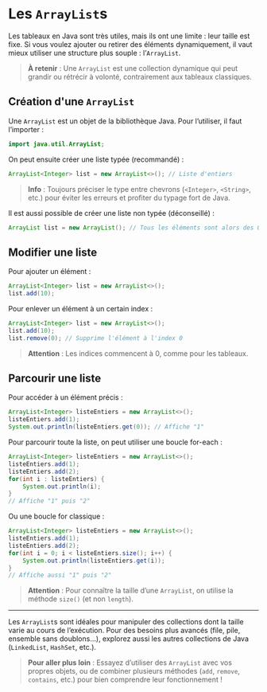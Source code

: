 # Les `ArrayList`s

Les tableaux en Java sont très utiles, mais ils ont une limite : leur taille est fixe. Si vous voulez ajouter ou retirer des éléments dynamiquement, il vaut mieux utiliser une structure plus souple : l’`ArrayList`.

> **À retenir** : Une `ArrayList` est une collection dynamique qui peut grandir ou rétrécir à volonté, contrairement aux tableaux classiques.

## Création d'une `ArrayList`

Une `ArrayList` est un objet de la bibliothèque Java. Pour l’utiliser, il faut l’importer :

```java
import java.util.ArrayList;
```

On peut ensuite créer une liste typée (recommandé) :

```java
ArrayList<Integer> list = new ArrayList<>(); // Liste d'entiers
```

> **Info** : Toujours préciser le type entre chevrons (`<Integer>`, `<String>`, etc.) pour éviter les erreurs et profiter du typage fort de Java.

Il est aussi possible de créer une liste non typée (déconseillé) :

```java
ArrayList list = new ArrayList(); // Tous les éléments sont alors des Object
```

## Modifier une liste

Pour ajouter un élément :

```java
ArrayList<Integer> list = new ArrayList<>();
list.add(10);
```

Pour enlever un élément à un certain index :

```java
ArrayList<Integer> list = new ArrayList<>();
list.add(10);
list.remove(0); // Supprime l'élément à l'index 0
```

> **Attention** : Les indices commencent à 0, comme pour les tableaux.

## Parcourir une liste

Pour accéder à un élément précis :

```java
ArrayList<Integer> listeEntiers = new ArrayList<>();
listeEntiers.add(1);
System.out.println(listeEntiers.get(0)); // Affiche "1"
```

Pour parcourir toute la liste, on peut utiliser une boucle for-each :

```java
ArrayList<Integer> listeEntiers = new ArrayList<>();
listeEntiers.add(1);
listeEntiers.add(2);
for(int i : listeEntiers) {
    System.out.println(i);
}
// Affiche "1" puis "2"
```

Ou une boucle for classique :

```java
ArrayList<Integer> listeEntiers = new ArrayList<>();
listeEntiers.add(1);
listeEntiers.add(2);
for(int i = 0; i < listeEntiers.size(); i++) {
    System.out.println(listeEntiers.get(i));
}
// Affiche aussi "1" puis "2"
```

> **Attention** : Pour connaître la taille d’une `ArrayList`, on utilise la méthode `size()` (et non `length`).

---

Les `ArrayList`s sont idéales pour manipuler des collections dont la taille varie au cours de l’exécution. Pour des besoins plus avancés (file, pile, ensemble sans doublons…), explorez aussi les autres collections de Java (`LinkedList`, `HashSet`, etc.).

> **Pour aller plus loin** : Essayez d’utiliser des `ArrayList` avec vos propres objets, ou de combiner plusieurs méthodes (`add`, `remove`, `contains`, etc.) pour bien comprendre leur fonctionnement !
